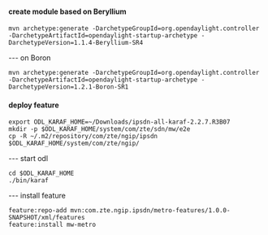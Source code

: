 #### create module based on Beryllium
```
mvn archetype:generate -DarchetypeGroupId=org.opendaylight.controller -DarchetypeArtifactId=opendaylight-startup-archetype -DarchetypeVersion=1.1.4-Beryllium-SR4
```
--- on Boron
```
mvn archetype:generate -DarchetypeGroupId=org.opendaylight.controller -DarchetypeArtifactId=opendaylight-startup-archetype -DarchetypeVersion=1.2.1-Boron-SR1
```

#### deploy feature
```
export ODL_KARAF_HOME=~/Downloads/ipsdn-all-karaf-2.2.7.R3B07
mkdir -p $ODL_KARAF_HOME/system/com/zte/sdn/mw/e2e
cp -R ~/.m2/repository/com/zte/ngip/ipsdn $ODL_KARAF_HOME/system/com/zte/ngip/
```
--- start odl
```
cd $ODL_KARAF_HOME
./bin/karaf
```
--- install feature
```
feature:repo-add mvn:com.zte.ngip.ipsdn/metro-features/1.0.0-SNAPSHOT/xml/features
feature:install mw-metro
```
